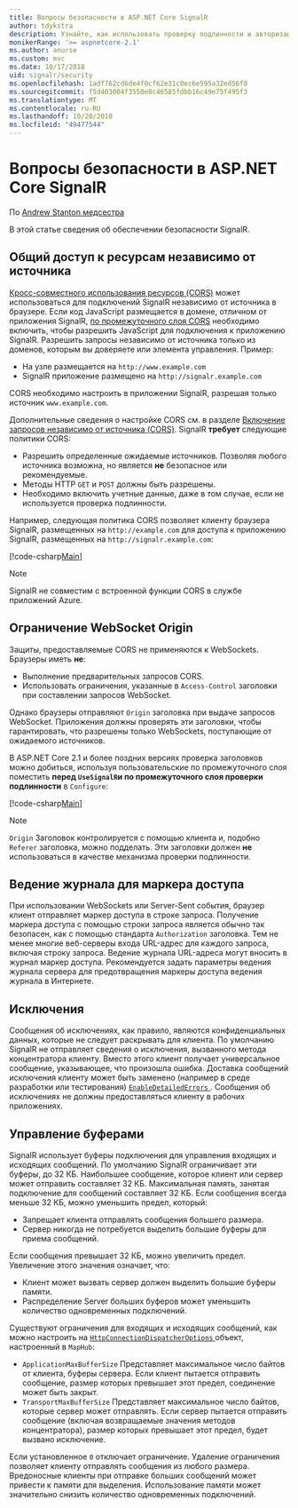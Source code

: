 ```yaml
---
title: Вопросы безопасности в ASP.NET Core SignalR
author: tdykstra
description: Узнайте, как использовать проверку подлинности и авторизации в ASP.NET Core SignalR.
monikerRange: '>= aspnetcore-2.1'
ms.author: anurse
ms.custom: mvc
ms.date: 10/17/2018
uid: signalr/security
ms.openlocfilehash: 1adf762cd6de4f0cf62e31c0ec6e595a32ed56f8
ms.sourcegitcommit: f5d403004f3550e8c46585fdbb16c49e75f495f3
ms.translationtype: MT
ms.contentlocale: ru-RU
ms.lasthandoff: 10/20/2018
ms.locfileid: "49477544"
---
```

# <a name="security-considerations-in-aspnet-core-signalr"></a>Вопросы безопасности в ASP.NET Core SignalR

По [Andrew Stanton медсестра](https://twitter.com/anurse)

В этой статье сведения об обеспечении безопасности SignalR.

## <a name="cross-origin-resource-sharing"></a>Общий доступ к ресурсам независимо от источника

[Кросс-совместного использования ресурсов (CORS)](https://www.w3.org/TR/cors/) может использоваться для подключений SignalR независимо от источника в браузере. Если код JavaScript размещается в домене, отличном от приложения SignalR, [по промежуточного слоя CORS](xref:security/cors) необходимо включить, чтобы разрешить JavaScript для подключения к приложению SignalR. Разрешить запросы независимо от источника только из доменов, которым вы доверяете или элемента управления. Пример:

* На узле размещается на `http://www.example.com`
* SignalR приложение размещено на `http://signalr.example.com`

CORS необходимо настроить в приложении SignalR, разрешая только источник `www.example.com`.

Дополнительные сведения о настройке CORS см. в разделе [Включение запросов независимо от источника (CORS)](xref:security/cors). SignalR **требует** следующие политики CORS:

* Разрешить определенные ожидаемые источников. Позволяя любого источника возможна, но является **не** безопасное или рекомендуемые.
* Методы HTTP `GET` и `POST` должны быть разрешены.
* Необходимо включить учетные данные, даже в том случае, если не используется проверка подлинности.

Например, следующая политика CORS позволяет клиенту браузера SignalR, размещенных на `http://example.com` для доступа к приложению SignalR, размещенных на `http://signalr.example.com`:

[!code-csharp[Main](security/sample/Startup.cs?name=snippet1)]

> [!NOTE]
> SignalR не совместим с встроенной функции CORS в службе приложений Azure.

## <a name="websocket-origin-restriction"></a>Ограничение WebSocket Origin

Защиты, предоставляемые CORS не применяются к WebSockets. Браузеры иметь **не**:

* Выполнение предварительных запросов CORS.
* Использовать ограничения, указанные в `Access-Control` заголовки при составлении запросов WebSocket.

Однако браузеры отправляют `Origin` заголовка при выдаче запросов WebSocket. Приложения должны проверять эти заголовки, чтобы гарантировать, что разрешены только WebSockets, поступающие от ожидаемого источников.

В ASP.NET Core 2.1 и более поздних версиях проверка заголовков можно добиться, используя пользовательские по промежуточного слоя поместить **перед `UseSignalR`и по промежуточного слоя проверки подлинности** в `Configure`:

[!code-csharp[Main](security/sample/Startup.cs?name=snippet2)]

> [!NOTE]
> `Origin` Заголовок контролируется с помощью клиента и, подобно `Referer` заголовка, можно подделать. Эти заголовки должен **не** использоваться в качестве механизма проверки подлинности.

## <a name="access-token-logging"></a>Ведение журнала для маркера доступа

При использовании WebSockets или Server-Sent события, браузер клиент отправляет маркер доступа в строке запроса. Получение маркера доступа с помощью строки запроса является обычно так безопасен, как с помощью стандарта `Authorization` заголовка. Тем не менее многие веб-серверы входа URL-адрес для каждого запроса, включая строку запроса. Ведение журнала URL-адреса могут вносить в журнал маркер доступа. Рекомендуется задать параметры ведения журнала сервера для предотвращения маркеры доступа ведения журнала в Интернете.

## <a name="exceptions"></a>Исключения

Сообщения об исключениях, как правило, являются конфиденциальных данных, которые не следует раскрывать для клиента. По умолчанию SignalR не отправляет сведения о исключения, вызванного метода концентратора клиенту. Вместо этого клиент получает универсальное сообщение, указывающее, что произошла ошибка. Доставка сообщений исключения клиенту может быть заменено (например в среде разработки или тестирования) [ `EnableDetailedErrors` ](xref:signalr/configuration#configure-server-options). Сообщения об исключениях не должны предоставляться клиенту в рабочих приложениях.

## <a name="buffer-management"></a>Управление буферами

SignalR использует буферы подключения для управления входящих и исходящих сообщений. По умолчанию SignalR ограничивает эти буферы, до 32 КБ. Наибольшее сообщение, которое клиент или сервер может отправить составляет 32 КБ. Максимальная память, занятая подключение для сообщений составляет 32 КБ. Если сообщения всегда меньше 32 КБ, можно уменьшить предел, который:

* Запрещает клиента отправлять сообщения большего размера.
* Сервер никогда не потребуется выделить большие буферы для приема сообщений.

Если сообщения превышает 32 КБ, можно увеличить предел. Увеличение этого значения означает, что:

* Клиент может вызвать сервер должен выделить большие буферы памяти.
* Распределение Server больших буферов может уменьшить количество одновременных подключений.

Существуют ограничения для входящих и исходящих сообщений, как можно настроить на [ `HttpConnectionDispatcherOptions` ](xref:signalr/configuration#configure-server-options) объект, настроенный в `MapHub`:

* `ApplicationMaxBufferSize` Представляет максимальное число байтов от клиента, буферы сервера. Если клиент пытается отправить сообщение, размер которых превышает этот предел, соединение может быть закрыт.
* `TransportMaxBufferSize` Представляет максимальное число байтов, которые сервер может отправлять. Если сервер пытается отправить сообщение (включая возвращаемые значения методов концентратора), размер которых превышает этот предел, будет вызвано исключение.

Если установленное `0` отключает ограничение. Удаление ограничения позволяет клиенту отправлять сообщения из любого размера. Вредоносные клиенты при отправке больших сообщений может привести к памяти для выделения. Использование памяти может значительно снизить количество одновременных подключений.
